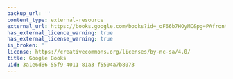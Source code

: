 ```yaml
---
backup_url: ''
content_type: external-resource
external_url: https://books.google.com/books?id=_oF66b7HOyMC&pg=PAfrontcover#v=onepage&q&f=false
has_external_licence_warning: true
has_external_license_warning: true
is_broken: ''
license: https://creativecommons.org/licenses/by-nc-sa/4.0/
title: Google Books
uid: 3a1e6d86-55f9-4011-81a3-f5504a7b8073
---
```


